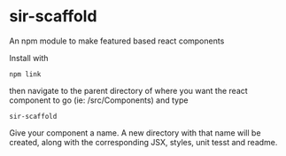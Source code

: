 # sir-scaffold
An npm module to make featured based react components

Install with

```
npm link
```

then navigate to the parent directory of where you want the react component to go (ie: /src/Components)
and type

```
sir-scaffold
```

Give your component a name. A new directory with that name will be created, along with the corresponding JSX, styles, unit tesst and readme.
